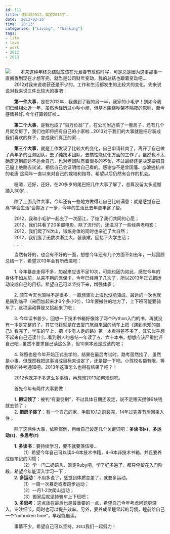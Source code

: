 ```yaml
---
id: 111
title: 该回顾2012，展望2013了...
date: '2013-02-26'
time: '20:13'
categories: ["Living", "Thinking"]
tags:
- life
- love
- work
- 2012
- 2013
---
```


<img src="{{urls.media}}/img/life-2012-2013/title.jpg"/>
　　本来这种年终总结就应该在元旦春节放假时写，可是总是因为这事那事一直搁置到现在才想写完，就当是公司财年变动，我的总结也跟着变动吧…  
　　2012对我来说收获还是不少的，工作和生活都发生的比较大的变化，先来说说对我来说三件比较大的事吧：  

　　**第一件大事**，是在2012年，我遇到了我的另一半，我家的小毛驴！到如今我们已经相处近一年，虽然也经历过小吵小闹，但基本围绕吵架不隔夜的原则，至今感情甚好..今年打算领证啦...  

　　**第二个大事**，是我也成了“百万负翁”了，在公司附近搞了一套房子，还有几个月就交房了，我们也即将拥有自己的小家啦…2013对于我们的大事就是把它装成我们喜欢的样子，变成我们真正的家...  

　　**第三个大事**，就是工作发现了比较大的变化，自己申请转岗了，离开了自己做了两年多的业务团队，去了纯技术团队，去搞性能优化方面的工作了。虽然也不太确定这到底适不适合自己，也对老团队有着很多的不舍，不过最终还是决定要把自己逼上绝路去试试，相信自己会证明给自己看的。感谢@不是曾国藩、@浪迹杭州的老唐 这两年一直以来对自己的栽培和指导，希望以后仍然有合作的机会。  

　　嗯嗯，还好，还好，在20多岁的尾巴把几件大事了解了，总算没留太多遗憾踏入30岁…  

　　除了上面几件大事，今年还有一些地方做得让自己比较满意：就是感觉自己离“学会生活”会靠近了一步，今年的生活比去年更丰富了些。  

　　2012，我和小毛驴一起去了一次丽江，了结了我们共同的心愿；  
　　2012，我们共看了20多部电影，除了流行的，还温习了一些经典老电影；  
　　2012，我们爬了N次山，锻炼身体的同时也亲近了大自然；  
　　2012，我们逛了无数次浙工大，装装嫩，回忆下大学生活；  
　　……  

　　当然有好的，也会有不好的一面，想想今年还有几个方面不如去年，一起回顾总结一下，希望2013年会有所改进吧：  

　　1. 今年暴走走得不多，加起来应该不足10次，可能也因为如此，感觉今年的身体不如从前，从来不用的医保卡，今年已经用了几次了，所以2013年正式把运动设成自己的目标，希望自己可以坚持下来，增强体质；  

　　2. 骑车今天也骑得不是很多，一直想骑次上海也没能骑成，最远的一次也就是骑到临平（来回加起来才6个多小时），13年要搬住的地方了，上下班可能要骑车了，这项运动算是又拾起来了吧；  

　　3. 今年读书甚少，回想一下技术书箱好像除了两个Python入门的书，再就没有一本是完整的了，其它书籍就是在去厦门旅游来回的动车上把《遇到未知的自己》看完了，学车的早上，把《少有人走的路》第一本看得差不多了，其它似乎想不起来自己还读什么..看到别人的总结一年读了五、六十本书，想想应该严重批评自己吧…虽然不要求自己读这么多，但10来本还是应该的吧；  

　　4. 驾照也是今年开始正式去学的，结果在最后考试时，路考居然挂了，虽然是小事，但既然我把这事当成目标来设定了，还是提一下吧。小驾校名额有限，等教练的补考通知吧，2013年这事怎么也得有结果了吧？！  

　　2012也就差不多这么多事情，再想想2013如何规划吧。  

　　首先今年有两件大事要做：  

　　1. **把证领了**：被判“有妻徒刑”，不过具体日期还没定，说不定哪天攒够9块钱就去领了；  
　　2. **把房子装了**：有一个自己的家，争取10.1之前装完，14年过完春节后回来入住；  

　　除了这两件大事，依照惯例，再给自己设定几个关键词吧：**多读书(`R`)**、**多运动(`S`)**、**多思考(`T`)**  

　　**1. 多读书**：要持续学习，要不就要落伍喽…   
　　　　（1）希望今年自己可以读4-6本技术书籍，4-6本非技术书箱，并且要养成做笔记的习惯；  
　　　　（2）学一门二奶语言，暂定Ruby吧，学了好多遍了，都只停留在入门阶段，希望今年能深入学习一下；  
　　**2. 多运动**：不用多说了，感觉到体质变差了，就要多运动。  
　　　　（1）一周一次暴走或者跑步运动；  
　　　　（2）一月1-2次爬山运动；  
　　　　（3）搬家后就坚持骑车上下班吧；  
　　**3. 多思考**：这点放在最后也是最重要的一点，希望自己今年考虑问题更深入，专注细节，同时也可以提升效率。另外，要养成早睡早起的习惯，睡前给自己一个“unbroken time”，早起能晨读。  

　　事情不少，希望自己可以坚持，`2013`我们一起努力！